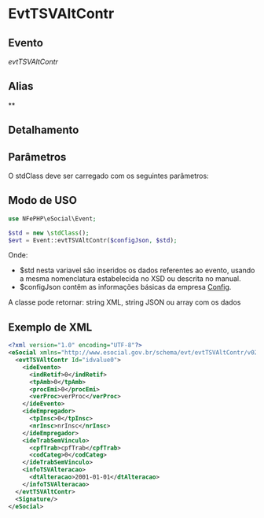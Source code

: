 # EvtTSVAltContr

## Evento
 *evtTSVAltContr*

## Alias
 **


## Detalhamento



## Parâmetros
O stdClass deve ser carregado com os seguintes parâmetros:


## Modo de USO

```php
use NFePHP\eSocial\Event;

$std = new \stdClass();
$evt = Event::evtTSVAltContr($configJson, $std);
```

Onde:
- $std nesta variavel são inseridos os dados referentes ao evento, usando a mesma nomenclatura estabelecida no XSD ou descrita no manual.
- $configJson contêm as informações básicas da empresa [Config](Config.md).

A classe pode retornar: string XML, string JSON ou array com os dados


## Exemplo de XML

```xml
<?xml version="1.0" encoding="UTF-8"?>
<eSocial xmlns="http://www.esocial.gov.br/schema/evt/evtTSVAltContr/v02_02_01" xmlns:xsi="http://www.w3.org/2001/XMLSchema-instance" xsi:schemaLocation="http://www.esocial.gov.br/schema/evt/evtTSVAltContr/v02_02_01 evtTSVAltContr.xsd ">
  <evtTSVAltContr Id="idvalue0">
    <ideEvento>
      <indRetif>0</indRetif>
      <tpAmb>0</tpAmb>
      <procEmi>0</procEmi>
      <verProc>verProc</verProc>
    </ideEvento>
    <ideEmpregador>
      <tpInsc>0</tpInsc>
      <nrInsc>nrInsc</nrInsc>
    </ideEmpregador>
    <ideTrabSemVinculo>
      <cpfTrab>cpfTrab</cpfTrab>
      <codCateg>0</codCateg>
    </ideTrabSemVinculo>
    <infoTSVAlteracao>
      <dtAlteracao>2001-01-01</dtAlteracao>
    </infoTSVAlteracao>
  </evtTSVAltContr>
  <Signature/>
</eSocial>

```
